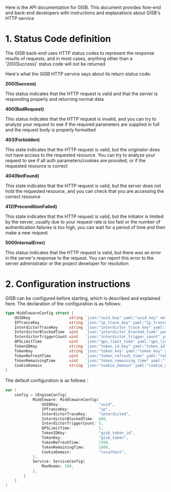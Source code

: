 Here is the API documentation for GISB. This document provides fore-end and back-end developers with instructions and explanations about GISB's HTTP service

# 1. Status Code definition

The GISB back-end uses HTTP status codes to represent the response results of requests, and in most cases, anything other than a '200(Success)' status code will not be returned

Here's what the GISB HTTP service says about its return status code:

**200(Success)**

This status indicates that the HTTP request is valid and that the server is responding properly and returning normal data

**400(BadRequest)**

This status indicates that the HTTP request is invalid, and you can try to analyze your request to see if the required parameters are supplied in full and the request body is properly formatted

**403(Forbidden)**

This state indicates that the HTTP request is valid, but the originator does not have access to the requested resource. You can try to analyze your request to see if all auth parameters/cookies are provided, or if the requested resource is correct

**404(NotFound)**

This state indicates that the HTTP request is valid, but the server does not hold the requested resource, and you can check that you are accessing the correct resource

**412(PreconditionFailed)**

This state indicates that the HTTP request is valid, but the initiator is limited by the server, usually due to your request rate is too fast or the number of authentication failures is too high, you can wait for a period of time and then make a new request

**500(InternalError)**

This status indicates that the HTTP request is valid, but there was an error in the server's response to the request. You can report this error to the server administrator or the project developer for resolution

# 2. Configuration instructions

GISB can be configured before starting, which is described and explained here. The declaration of the configuration is as follows:

```go
type MiddlewareConfig struct {
	UUIDKey                 string `json:"uuid_key" yaml:"uuid_key" xml:"uuid_key"`
	IPTranceKey             string `json:"ip_trace_key" yaml:"ip_trance_key" xml:"ip_trance_key"`
	InterdictorTraceKey     string `json:"interdictor_trace_key" yaml:"interdictor_trace_key" xml:"interdictor_trace_key"`
	InterdictorBlockedTime  uint   `json:"interdictor_blocked_time" yaml:"interdictor_blocked_time" xml:"interdictor_blocked_time"`
	InterdictorTriggerCount uint   `json:"interdictor_trigger_count" yaml:"interdictor_trigger_count" xml:"interdictor_trigger_count"`
	QPSLimitTime            uint   `json:"qps_limit_time" yaml:"qps_limit_time" xml:"qps_limit_time"`
	TokenIDKey              string `json:"token_id_key" yaml:"token_id_key" xml:"token_id_key"`
	TokenKey                string `json:"token_key" yaml:"token_key" xml:"token_key"`
	TokenRefreshTime        uint   `json:"token_refresh_time" yaml:"token_refresh_time" xml:"token_refresh_time"`
	TokenRemainingTime      uint   `json:"token_remaining_time" yaml:"token_remaining_time" xml:"token_remaining_time"`
	CookieDomain            string `json:"cookie_domain" yaml:"cookie_domain" xml:"cookie_domain"`
}
```

The default configuration is as follows：

```go
var (
    config = &EngineConfig{
            Middleware: MiddlewareConfig{
                UUIDKey:                 "uuid",
                IPTranceKey:             "ip",
                InterdictorTraceKey:     "interdicted",
                InterdictorBlockedTime:  600,
                InterdictorTriggerCount: 5,
                QPSLimitTime:            1,
                TokenIDKey:              "gisb_token_id",
                TokenKey:                "gisb_token",
                TokenRefreshTime:        7200,
                TokenRemainingTime:      1800,
                CookieDomain:            "localhost",
            },
            Service: ServiceConfig{
                MaxRooms: 100,
            },
        }
    }
)
```
